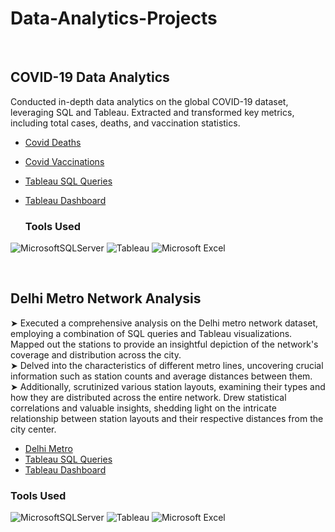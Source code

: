 # Data-Analytics-Projects

<br />

## COVID-19 Data Analytics
Conducted in-depth data analytics on the global COVID-19 dataset, leveraging SQL and Tableau. Extracted and transformed key metrics, including total cases, deaths, and vaccination statistics.

- [Covid Deaths](https://github.com/Harshal210703/Data-Analytics-Projects/blob/main/CovidDeaths.sql)
- [Covid Vaccinations](https://github.com/Harshal210703/Data-Analytics-Projects/blob/main/CovidVaccinations.sql)
- [Tableau SQL Queries](https://github.com/Harshal210703/Data-Analytics-Projects/blob/main/Tableau%20COVID%20Project%20SQL%20Queries.sql)
- [Tableau Dashboard](https://public.tableau.com/views/COVID-19DataAnalyticsProject_17065527038670/Dashboard1?:language=en-US&publish=yes&:display_count=n&:origin=viz_share_link)

  ### Tools Used 
<p align="left">
<img src="https://img.shields.io/badge/Microsoft%20SQL%20Server-CC2927?style=for-the-badge&logo=microsoft%20sql%20server&logoColor=white" alt="MicrosoftSQLServer"/ />
<img src="https://img.shields.io/badge/Tableau-E97627?style=for-the-badge&logo=Tableau&logoColor=white" alt="Tableau"/ />
<img src="https://img.shields.io/badge/Microsoft_Excel-217346?style=for-the-badge&logo=microsoft-excel&logoColor=white" alt="Microsoft Excel"/ />
</p>

<br />

## Delhi Metro Network Analysis
➤ Executed a comprehensive analysis on the Delhi metro network dataset, employing a combination of SQL queries and Tableau visualizations. Mapped out the stations to provide an insightful depiction of the network's coverage and distribution across the city. <br /> 
➤ Delved into the characteristics of different metro lines, uncovering crucial information such as station counts and average distances between them. <br />
➤ Additionally, scrutinized various station layouts, examining their types and how they are distributed across the entire network. 
Drew statistical correlations and valuable insights, shedding light on the intricate relationship between station layouts and their respective distances from the city center.

- [Delhi Metro](https://github.com/Harshal210703/Data-Analytics-Projects/blob/main/DelhiMetro.sql)
- [Tableau SQL Queries](https://github.com/Harshal210703/Data-Analytics-Projects/blob/main/Tableau%20Metro%20Project%20SQL%20Queries.sql)
- [Tableau Dashboard](https://public.tableau.com/views/DelhiMetroNetworkDataAnalyticsProject/Dashboard1?:language=en-US&publish=yes&:display_count=n&:origin=viz_share_link)

### Tools Used 
<p align="left">
<img src="https://img.shields.io/badge/Microsoft%20SQL%20Server-CC2927?style=for-the-badge&logo=microsoft%20sql%20server&logoColor=white" alt="MicrosoftSQLServer"/ />
<img src="https://img.shields.io/badge/Tableau-E97627?style=for-the-badge&logo=Tableau&logoColor=white" alt="Tableau"/ />
<img src="https://img.shields.io/badge/Microsoft_Excel-217346?style=for-the-badge&logo=microsoft-excel&logoColor=white" alt="Microsoft Excel"/ />
</p>
